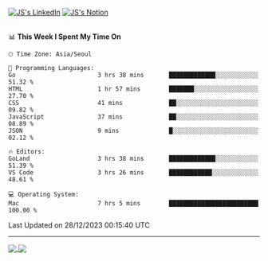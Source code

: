 
[![JS's LinkedIn](https://img.shields.io/badge/LinkedIn-blue?style=for-the-badge&logo=linkedin)](https://www.linkedin.com/in/jaeseung-lee-5a2a32139/) 
[![JS's Notion](https://img.shields.io/badge/Notion-black?style=for-the-badge&logo=notion)](https://bit.ly/ljswiki1) <br><br>
<!-- ![JS's GitHub stats](https://github-readme-stats-lemon-five.vercel.app/api?username=tkxkd0159&hide=contribs,prs,stars,issues&show_icons=true&theme=react&include_all_commits=true)   -->
<!-- ![Top Langs](https://github-readme-stats-lemon-five.vercel.app/api/top-langs/?username=tkxkd0159&layout=compact&hide=jupyter%20notebook,scss,html,css&langs_count=10)  -->


<!--START_SECTION:waka-->
📊 **This Week I Spent My Time On** 

```text
🕑︎ Time Zone: Asia/Seoul

💬 Programming Languages: 
Go                       3 hrs 38 mins       █████████████░░░░░░░░░░░░   51.32 % 
HTML                     1 hr 57 mins        ███████░░░░░░░░░░░░░░░░░░   27.70 % 
CSS                      41 mins             ██░░░░░░░░░░░░░░░░░░░░░░░   09.82 % 
JavaScript               37 mins             ██░░░░░░░░░░░░░░░░░░░░░░░   08.89 % 
JSON                     9 mins              █░░░░░░░░░░░░░░░░░░░░░░░░   02.12 % 

🔥 Editors: 
GoLand                   3 hrs 38 mins       █████████████░░░░░░░░░░░░   51.39 % 
VS Code                  3 hrs 26 mins       ████████████░░░░░░░░░░░░░   48.61 % 

💻 Operating System: 
Mac                      7 hrs 5 mins        █████████████████████████   100.00 % 
```


 Last Updated on 28/12/2023 00:15:40 UTC
<!--END_SECTION:waka-->

---
<a href="https://github.com/tkxkd0159/dsalgo">
  <img align="center" src="https://github-readme-stats-lemon-five.vercel.app/api/pin/?username=tkxkd0159&repo=dsalgo&theme=react" />
</a>
<a href="https://github.com/tkxkd0159/books">
  <img align="center" src="https://github-readme-stats-lemon-five.vercel.app/api/pin/?username=tkxkd0159&repo=books&theme=react" />
</a>

<!---
- 🔭 I’m currently working on ...
- 🌱 I’m currently learning blockchain and distributed network
- 👯 I’m looking to collaborate on ...
- 🤔 I’m looking for help with ...
- 💬 Ask me about ...
- 📫 How to reach me: ...
- 😄 Pronouns: ...
- ⚡ Fun fact: ...
-->
